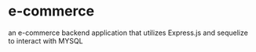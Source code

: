 # e-commerce
an e-commerce backend application that utilizes Express.js and sequelize to interact with MYSQL 
